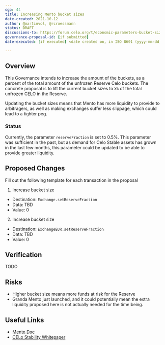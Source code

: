 ```yaml
---
cgp: 44
title: Increasing Mento bucket sizes
date-created: 2021-10-12
author: @martinvol, @rcroessmann
status: DRAFT
discussions-to: https://forum.celo.org/t/economic-parameters-bucket-sizes-and-reserve-allocation-cgp-40-cgp-43/1997
governance-proposal-id: [if submitted]
date-executed: [if executed] <date created on, in ISO 8601 (yyyy-mm-dd) format>

---
```

## Overview

This Governance intends to increase the amount of the buckets, as a percent of the total amount of the unfrozen Reserve Celo buckets. The concrete proposal is to lift the current bucket sizes to `X%` of the total unfrozen CELO in the Reserve.

Updating the bucket sizes means that Mento has more liquidity to provide to arbitragers, as well as making exchanges suffer less slippage, which could lead to a tighter peg. 

### Status
  
Currently, the parameter `reserveFraction` is set to 0.5%. This parameter was sufficient in the past, but as demand for Celo Stable assets has grown in the last few months, this parameter could be updated to be able to provide greater liquidity.

## Proposed Changes

Fill out the following template for each transaction in the proposal

1. Increase bucket size
  - Destination: `Exchange.setReserveFraction`
  - Data: TBD
  - Value: 0

2. Increase bucket size
  - Destination: `ExchangeEUR.setReserveFraction`
  - Data: TBD
  - Value: 0

## Verification

TODO

## Risks

* Higher bucket size means more funds at risk for the Reserve
* Granda Mento just launched, and it could potentially mean the extra liquidity proposed here is not actually needed for the time being.

## Useful Links

* [Mento Doc](shttps://docs.celo.org/celo-codebase/protocol/stability/doto)
* [CELo Stability Whitepaper](https://celo.org/papers/stability)
